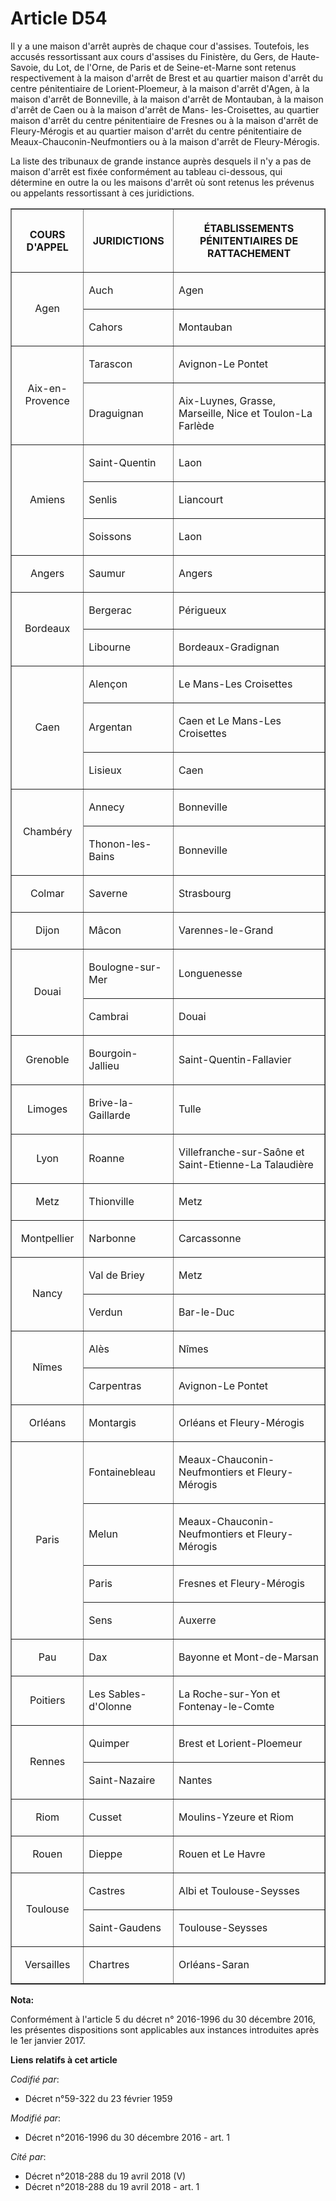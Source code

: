 # Article D54

Il y a une maison d'arrêt auprès de chaque cour d'assises. Toutefois, les accusés ressortissant aux cours d'assises du
Finistère, du Gers, de Haute-Savoie, du Lot, de l'Orne, de Paris et de Seine-et-Marne sont retenus respectivement à la maison
d'arrêt de Brest et au quartier maison d'arrêt du centre pénitentiaire de Lorient-Ploemeur, à la maison d'arrêt d'Agen, à la
maison d'arrêt de Bonneville, à la maison d'arrêt de Montauban, à la maison d'arrêt de Caen ou à la maison d'arrêt de Mans-
les-Croisettes, au quartier maison d'arrêt du centre pénitentiaire de Fresnes ou à la maison d'arrêt de Fleury-Mérogis et au
quartier maison d'arrêt du centre pénitentiaire de Meaux-Chauconin-Neufmontiers ou à la maison d'arrêt de Fleury-Mérogis.

La liste des tribunaux de grande instance auprès desquels il n'y a pas de maison d'arrêt est fixée conformément au tableau
ci-dessous, qui détermine en outre la ou les maisons d'arrêt où sont retenus les prévenus ou appelants ressortissant à ces
juridictions.

<table border="1">
    <tbody>
      <tr>
        <th>

COURS D'APPEL 

</th>
        <th>

JURIDICTIONS 

</th>
        <th>

ÉTABLISSEMENTS PÉNITENTIAIRES DE RATTACHEMENT 

</th>
      </tr>
      <tr>
        <td align="center" valign="middle" rowspan="2">

Agen 

</td>
        <td align="left" valign="middle">

Auch 

</td>
        <td valign="middle" align="left">

Agen 

</td>
      </tr>
      <tr>
        <td align="left" valign="middle">

Cahors 

</td>
        <td valign="middle" align="left">

Montauban 

</td>
      </tr>
      <tr>
        <td rowspan="2" align="center" valign="middle">

Aix-en-Provence 

</td>
        <td align="left" valign="middle">

Tarascon 

</td>
        <td valign="middle" align="left">

Avignon-Le Pontet 

</td>
      </tr>
      <tr>
        <td align="left" valign="middle">

Draguignan 

</td>
        <td valign="middle">

Aix-Luynes, Grasse, Marseille, Nice et Toulon-La Farlède 

</td>
      </tr>
      <tr>
        <td align="center" valign="middle" rowspan="3">

Amiens 

</td>
        <td align="left" valign="middle">

Saint-Quentin 

</td>
        <td align="left" valign="middle">

Laon 

</td>
      </tr>
      <tr>
        <td valign="middle" align="left">

Senlis 

</td>
        <td align="left" valign="middle">

Liancourt 

</td>
      </tr>
      <tr>
        <td align="left" valign="middle">

Soissons 

</td>
        <td align="left" valign="middle">

Laon 

</td>
      </tr>
      <tr>
        <td valign="middle" align="center">

Angers 

</td>
        <td align="left" valign="middle">

Saumur 

</td>
        <td valign="middle" align="left">

Angers 

</td>
      </tr>
      <tr>
        <td rowspan="2" valign="middle" align="center">

Bordeaux 

</td>
        <td align="left" valign="middle">

Bergerac 

</td>
        <td valign="middle" align="left">

Périgueux 

</td>
      </tr>
      <tr>
        <td align="left" valign="middle">

Libourne 

</td>
        <td align="left" valign="middle">

Bordeaux-Gradignan 

</td>
      </tr>
      <tr>
        <td valign="middle" rowspan="3" align="center">

Caen 

</td>
        <td valign="middle" align="left">

Alençon 

</td>
        <td valign="middle" align="left">

Le Mans-Les Croisettes 

</td>
      </tr>
      <tr>
        <td valign="middle" align="left">

Argentan 

</td>
        <td align="left" valign="middle">

Caen et Le Mans-Les Croisettes 

</td>
      </tr>
      <tr>
        <td valign="middle" align="left">

Lisieux 

</td>
        <td align="left" valign="middle">

Caen 

</td>
      </tr>
      <tr>
        <td valign="middle" rowspan="2" align="center">

Chambéry 

</td>
        <td align="left" valign="middle">

Annecy 

</td>
        <td valign="middle" align="left">

Bonneville 

</td>
      </tr>
      <tr>
        <td valign="middle" align="left">

Thonon-les-Bains 

</td>
        <td align="left" valign="middle">

Bonneville 

</td>
      </tr>
      <tr>
        <td valign="middle" align="center">

Colmar 

</td>
        <td valign="middle" align="left">

Saverne 

</td>
        <td valign="middle" align="left">

Strasbourg 

</td>
      </tr>
      <tr>
        <td align="center" valign="middle">

Dijon 

</td>
        <td align="left" valign="middle">

Mâcon 

</td>
        <td align="left" valign="middle">

Varennes-le-Grand 

</td>
      </tr>
      <tr>
        <td rowspan="2" valign="middle" align="center">

Douai 

</td>
        <td align="left" valign="middle">

Boulogne-sur-Mer 

</td>
        <td align="left" valign="middle">

Longuenesse 

</td>
      </tr>
      <tr>
        <td valign="middle" align="left">

Cambrai 

</td>
        <td valign="middle" align="left">

Douai 

</td>
      </tr>
      <tr>
        <td valign="middle" align="center">

Grenoble 

</td>
        <td align="left" valign="middle">

Bourgoin-Jallieu 

</td>
        <td valign="middle" align="left">

Saint-Quentin-Fallavier 

</td>
      </tr>
      <tr>
        <td align="center" valign="middle">

Limoges 

</td>
        <td align="left" valign="middle">

Brive-la-Gaillarde 

</td>
        <td valign="middle" align="left">

Tulle 

</td>
      </tr>
      <tr>
        <td align="center" valign="middle">

Lyon 

</td>
        <td valign="middle" align="left">

Roanne 

</td>
        <td valign="middle" align="left">

Villefranche-sur-Saône et Saint-Etienne-La Talaudière 

</td>
      </tr>
      <tr>
        <td align="center" valign="middle">

Metz 

</td>
        <td valign="middle" align="left">

Thionville 

</td>
        <td valign="middle" align="left">

Metz 

</td>
      </tr>
      <tr>
        <td align="center" valign="middle">

Montpellier 

</td>
        <td align="left" valign="middle">

Narbonne 

</td>
        <td valign="middle" align="left">

Carcassonne 

</td>
      </tr>
      <tr>
        <td rowspan="2" align="center" valign="middle">

Nancy 

</td>
        <td align="left" valign="middle">

Val de Briey</td>
        <td valign="middle" align="left">

Metz 

</td>
      </tr>
      <tr>
        <td align="left" valign="middle">

Verdun 

</td>
        <td valign="middle" align="left">

Bar-le-Duc 

</td>
      </tr>
      <tr>
        <td rowspan="2" align="center" valign="middle">

Nîmes 

</td>
        <td align="left" valign="middle">

Alès 

</td>
        <td valign="middle" align="left">

Nîmes 

</td>
      </tr>
      <tr>
        <td valign="middle" align="left">

Carpentras 

</td>
        <td align="left" valign="middle">

Avignon-Le Pontet 

</td>
      </tr>
      <tr>
        <td valign="middle" align="center">

Orléans 

</td>
        <td align="left" valign="middle">

Montargis 

</td>
        <td align="left" valign="middle">

Orléans et Fleury-Mérogis 

</td>
      </tr>
      <tr>
        <td rowspan="4" valign="middle" align="center">

Paris 

</td>
        <td align="left" valign="middle">

Fontainebleau 

</td>
        <td align="left" valign="middle">

Meaux-Chauconin-Neufmontiers et Fleury-Mérogis 

</td>
      </tr>
      <tr>
        <td valign="middle" align="left">

Melun 

</td>
        <td align="left" valign="middle">

Meaux-Chauconin-Neufmontiers et Fleury-Mérogis 

</td>
      </tr>
      <tr>
        <td align="left" valign="middle">

Paris 

</td>
        <td valign="middle" align="left">

Fresnes et Fleury-Mérogis 

</td>
      </tr>
      <tr>
        <td valign="middle" align="left">

Sens 

</td>
        <td valign="middle" align="left">

Auxerre 

</td>
      </tr>
      <tr>
        <td valign="middle" align="center">

Pau 

</td>
        <td valign="middle" align="left">

Dax 

</td>
        <td align="left" valign="middle">

Bayonne et Mont-de-Marsan 

</td>
      </tr>
      <tr>
        <td align="center" valign="middle">

Poitiers 

</td>
        <td align="left" valign="middle">

Les Sables-d'Olonne 

</td>
        <td valign="middle" align="left">

La Roche-sur-Yon et Fontenay-le-Comte 

</td>
      </tr>
      <tr>
        <td valign="middle" align="center" rowspan="2">

Rennes 

</td>
        <td valign="middle" align="left">

Quimper 

</td>
        <td align="left" valign="middle">

Brest et Lorient-Ploemeur 

</td>
      </tr>
      <tr>
        <td align="left" valign="middle">

Saint-Nazaire 

</td>
        <td valign="middle" align="left">

Nantes 

</td>
      </tr>
      <tr>
        <td align="center" valign="middle">

Riom 

</td>
        <td valign="middle" align="left">

Cusset 

</td>
        <td valign="middle" align="left">

Moulins-Yzeure et Riom 

</td>
      </tr>
      <tr>
        <td align="center" valign="middle">

Rouen 

</td>
        <td valign="middle" align="left">

Dieppe 

</td>
        <td valign="middle" align="left">

Rouen et Le Havre 

</td>
      </tr>
      <tr>
        <td align="center" valign="middle" rowspan="2">

Toulouse 

</td>
        <td align="left" valign="middle">

Castres 

</td>
        <td align="left" valign="middle">

Albi et Toulouse-Seysses 

</td>
      </tr>
      <tr>
        <td valign="middle" align="left">

Saint-Gaudens 

</td>
        <td align="left" valign="middle">

Toulouse-Seysses 

</td>
      </tr>
      <tr>
        <td align="center" valign="middle">

Versailles 

</td>
        <td align="left" valign="middle">

Chartres 

</td>
        <td valign="middle" align="left">

Orléans-Saran

</td>
      </tr>
    </tbody>
  </table>

**Nota:**

Conformément à l'article 5 du décret n° 2016-1996 du 30 décembre 2016, les présentes dispositions sont applicables aux
instances introduites après le 1er janvier 2017.

**Liens relatifs à cet article**

_Codifié par_:

  - Décret n°59-322 du 23 février 1959

_Modifié par_:

  - Décret n°2016-1996 du 30 décembre 2016 - art. 1

_Cité par_:

  - Décret n°2018-288 du 19 avril 2018 (V)
  - Décret n°2018-288 du 19 avril 2018 - art. 1
